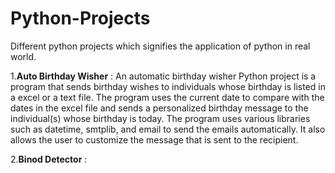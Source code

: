 # Python-Projects
Different python projects which signifies the application of python in real world.

1.**Auto Birthday Wisher** : An automatic birthday wisher Python project is a program that sends birthday wishes to individuals whose birthday is listed in a excel or a text file. The program uses the current date to compare with the dates in the excel file and sends a personalized birthday message to the individual(s) whose birthday is today. The program uses various libraries such as datetime, smtplib, and email to send the emails automatically. It also allows the user to customize the message that is sent to the recipient.

2.**Binod Detector** : 

